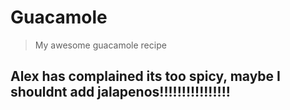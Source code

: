 # Guacamole 
> My awesome guacamole recipe


Alex has complained its too spicy, maybe I shouldnt add jalapenos!!!!!!!!!!!!!!!!
----------------------
